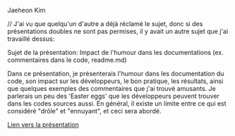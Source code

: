 Jaeheon Kim

// J'ai vu que quelqu'un d'autre a déjà réclamé le sujet, donc si des présentations doubles ne sont pas permises, il y avait un autre sujet que j'ai travaillé dessus:

Sujet de la présentation: Impact de l'humour dans les documentations (ex. commentaires dans le code, readme.md)

Dans ce présentation, je présenterais l'humour dans les documentation du code, son impact sur les développeurs, le bon pratique, les résultats, ainsi que quelques exemples des commentaires que j'ai trouvé amusants. Je parlerais un peu des 'Easter eggs' que les développeurs peuvent trouver dans les codes sources aussi. En général, il existe un limite entre ce qui est considéré "drôle" et "ennuyant", et ceci sera abordé.

[Lien vers la présentation](https://docs.google.com/presentation/d/1NSPQ9OrAWOfoMvkyrhU-UluTDPx5R0NmfK2SrYayOzE/edit?usp=sharing)
